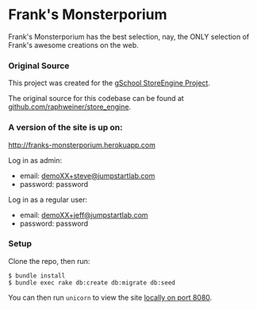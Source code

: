 # Frank's Monsterporium

Frank's Monsterporium has the best selection, nay, the ONLY selection of Frank's awesome creations on the web.

### Original Source

This project was created for the [gSchool StoreEngine Project](http://tutorials.jumpstartlab.com/projects/store_engine.html).

The original source for this codebase can be found at [github.com/raphweiner/store_engine](https://github.com/raphweiner/store_engine).

### A version of the site is up on:

http://franks-monsterporium.herokuapp.com

Log in as admin:

* email: demoXX+steve@jumpstartlab.com
* password: password

Log in as a regular user:

* email: demoXX+jeff@jumpstartlab.com
* password: password

### Setup

Clone the repo, then run:

```plain
$ bundle install
$ bundle exec rake db:create db:migrate db:seed
```

You can then run ```unicorn``` to view the site [locally on port 8080](http://localhost:8080).
